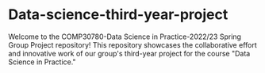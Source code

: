 # Data-science-third-year-project
Welcome to the COMP30780-Data Science in Practice-2022/23 Spring Group Project repository! This repository showcases the collaborative effort and innovative work of our group's third-year project for the course "Data Science in Practice."
